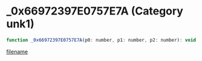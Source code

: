 # _0x66972397E0757E7A (Category unk1)

```js
function _0x66972397E0757E7A(p0: number, p1: number, p2: number): void
```

[filename](_0x66972397E0757E7A_m.md ':include')